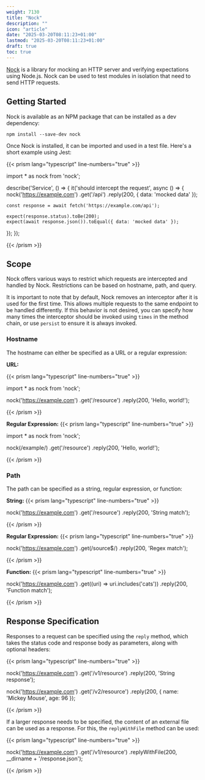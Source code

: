 ```yaml
---
weight: 7130
title: "Nock"
description: ""
icon: "article"
date: "2025-03-20T08:11:23+01:00"
lastmod: "2025-03-20T08:11:23+01:00"
draft: true
toc: true
---
```


[Nock][nock] is a library for mocking an HTTP server and verifying
expectations using Node.js. Nock can be used to test modules in isolation that
need to send HTTP requests.

## Getting Started

Nock is available as an NPM package that can be installed as a dev dependency:

`npm install --save-dev nock`

Once Nock is installed, it can be imported and used in a test file. Here's a
short example using Jest:

{{< prism lang="typescript" line-numbers="true" >}}

import * as nock from 'nock';

describe('Service', () => {
  it('should intercept the request', async () => {
    nock('https://example.com')
      .get('/api')
      .reply(200, { data: 'mocked data' });

    const response = await fetch('https://example.com/api');

    expect(response.status).toBe(200);
    expect(await response.json()).toEqual({ data: 'mocked data' });
  });
});

{{< /prism >}}

## Scope

Nock offers various ways to restrict which requests are intercepted and
handled by Nock. Restrictions can be based on hostname, path, and query.

It is important to note that by default, Nock removes an interceptor after it
is used for the first time. This allows multiple requests to the same endpoint
to be handled differently. If this behavior is not desired, you can specify
how many times the interceptor should be invoked using `times` in the method
chain, or use `persist` to ensure it is always invoked.

### Hostname

The hostname can either be specified as a URL or a regular expression:

**URL:**

{{< prism lang="typescript" line-numbers="true" >}}

import * as nock from 'nock';

nock('https://example.com')
  .get('/resource')
  .reply(200, 'Hello, world!');

{{< /prism >}}

**Regular Expression:**
{{< prism lang="typescript" line-numbers="true" >}}

import * as nock from 'nock';

nock(/example/)
  .get('/resource')
  .reply(200, 'Hello, world!');

{{< /prism >}}

### Path

The path can be specified as a string, regular expression, or function:

**String:**
{{< prism lang="typescript" line-numbers="true" >}}

nock('https://example.com')
  .get('/resource')
  .reply(200, 'String match');

{{< /prism >}}

**Regular Expression:**
{{< prism lang="typescript" line-numbers="true" >}}

nock('https://example.com')
  .get(/source$/)
  .reply(200, 'Regex match');

{{< /prism >}}

**Function:**
{{< prism lang="typescript" line-numbers="true" >}}

nock('https://example.com')
  .get((uri) => uri.includes('cats'))
  .reply(200, 'Function match');

{{< /prism >}}

## Response Specification

Responses to a request can be specified using the `reply` method, which takes the status code and response body as parameters, along with optional headers:

{{< prism lang="typescript" line-numbers="true" >}}

nock('https://example.com')
  .get('/v1/resource')
  .reply(200, 'String response');

nock('https://example.com')
  .get('/v2/resource')
  .reply(200, {
    name: 'Mickey Mouse',
    age: 96
  });

{{< /prism >}}

If a larger response needs to be specified, the content of an external file can be used as a response. For this, the `replyWithFile` method can be used:

{{< prism lang="typescript" line-numbers="true" >}}

nock('https://example.com')
  .get('/v1/resource')
  .replyWithFile(200, __dirname + '/response.json');

{{< /prism >}}

[nock]: https://github.com/nock/nock
